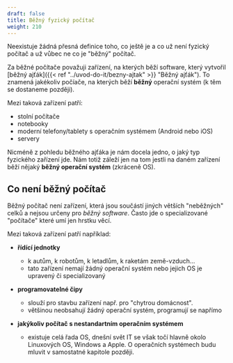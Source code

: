 ```yaml
---
draft: false
title: Běžný fyzický počítač
weight: 210
---
```


Neexistuje žádná přesná definice toho, co ještě je a co už není fyzický počítač a už vůbec ne co je "běžný" počítač.

Za běžné počítače považuji zařízení, na kterých běží software, který vytvořil [běžný ajťák]({{< ref "../uvod-do-it/bezny-ajtak" >}} "Běžný ajťák"). To znamená jakékoliv počíače, na kterých běží **běžný** operační systém (k těm se dostaneme později).

Mezi taková zařízení patří:

- stolní počítače
- notebooky
- moderní telefony/tablety s operačním systémem (Android nebo iOS)
- servery

Nicméně z pohledu běžného ajťáka je nám docela jedno, o jaký typ fyzického zařízení jde. Nám totiž záleží jen na tom jestli na daném zařízení běží nějaký **běžný operační systém** (zkráceně OS).

## Co není běžný počítač

Běžný počítač není zařízení, která jsou součástí jiných větších "neběžných" celků a nejsou určeny pro *běžný software*. Často jde o specializované "počítače" které umí jen hrstku věcí. 

Mezi taková zařízení patří například:

- **řídící jednotky**
  - k autům, k robotům, k letadlům, k raketám země-vzduch...
  - tato zařízení nemají žádný operační systém nebo jejich OS je upravený či specializovaný

- **programovatelné čipy**
  - slouží pro stavbu zařízení např. pro "chytrou domácnost".
  - většinou neobsahují žádný operační systém, programují se napřímo

- **jakýkoliv počítač s nestandartním operačním systémem**
  - existuje celá řada OS, dnešní svět IT se však točí hlavně okolo Linuxových OS, Windows a Apple. O operačních systémech budu mluvit v samostatné kapitole později.